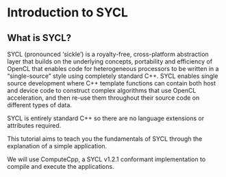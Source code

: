 # Introduction to SYCL

## What is SYCL?

SYCL (pronounced ‘sickle’) is a royalty-free, cross-platform abstraction layer that builds on the underlying concepts, portability and efficiency of OpenCL that enables code for heterogeneous processors to be written in a “single-source” style using completely standard C++. SYCL enables single source development where C++ template functions can contain both host and device code to construct complex algorithms that use OpenCL acceleration, and then re-use them throughout their source code on different types of data.

SYCL is entirely standard C++ so there are no language extensions or attributes required.

This tutorial aims to teach you the fundamentals of SYCL through the explanation of a simple application.

We will use ComputeCpp, a SYCL v1.2.1 conformant implementation to compile and execute the applications.
